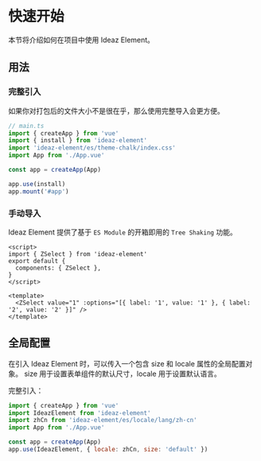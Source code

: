 # 快速开始
本节将介绍如何在项目中使用 Ideaz Element。

## 用法
### 完整引入
如果你对打包后的文件大小不是很在乎，那么使用完整导入会更方便。

```js
// main.ts
import { createApp } from 'vue'
import { install } from 'ideaz-element'
import 'ideaz-element/es/theme-chalk/index.css'
import App from './App.vue'

const app = createApp(App)

app.use(install)
app.mount('#app')
```

### 手动导入
Ideaz Element 提供了基于 `ES Module` 的开箱即用的 `Tree Shaking` 功能。

```vue
<script>
import { ZSelect } from 'ideaz-element'
export default {
  components: { ZSelect },
}
</script>

<template>
  <ZSelect value="1" :options="[{ label: '1', value: '1' }, { label: '2', value: '2' }]" />
</template>
```

## 全局配置
在引入 Ideaz Element 时，可以传入一个包含 size 和 locale 属性的全局配置对象。 size 用于设置表单组件的默认尺寸，locale 用于设置默认语言。

完整引入：

```js
import { createApp } from 'vue'
import IdeazElement from 'ideaz-element'
import zhCn from 'ideaz-element/es/locale/lang/zh-cn'
import App from './App.vue'

const app = createApp(App)
app.use(IdeazElement, { locale: zhCn, size: 'default' })
```
